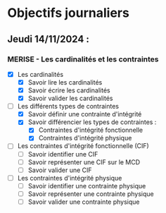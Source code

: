 # Objectifs journaliers

## Jeudi 14/11/2024 :

### MERISE - Les cardinalités et les contraintes

- [x] Les cardinalités
  - [x] Savoir lire les cardinalités
  - [x] Savoir écrire les cardinalités
  - [x] Savoir valider les cardinalités

- [ ] Les différents types de contraintes
  - [x] Savoir définir une contrainte d'intégrité
  - [x] Savoir différencier les types de contraintes :
    - [x] Contraintes d'intégrité fonctionnelle
    - [x] Contraintes d'intégrité physique

- [ ] Les contraintes d'intégrité fonctionnelle (CIF)
  - [ ] Savoir identifier une CIF
  - [ ] Savoir représenter une CIF sur le MCD
  - [ ] Savoir valider une CIF

- [ ] Les contraintes d'intégrité physique
  - [ ] Savoir identifier une contrainte physique
  - [ ] Savoir représenter une contrainte physique
  - [ ] Savoir valider une contrainte physique
